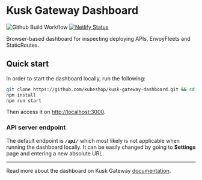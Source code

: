 # Kusk Gateway Dashboard

![Github Build Workflow](https://github.com/kubeshop/kusk-gateway-dashboard/actions/workflows/build.yml/badge.svg)
[![Netlify Status](https://api.netlify.com/api/v1/badges/b449965f-92a9-4233-b189-e4064c745793/deploy-status)](https://app.netlify.com/sites/gallant-edison-9baea8/deploys)

Browser-based dashboard for inspecting deploying APIs, EnvoyFleets and StaticRoutes.

## Quick start

In order to start the dashboard locally, run the following:

```bash
git clone https://github.com/kubeshop/kusk-gateway-dashboard.git && cd kusk-gateway-dashboard
npm install
npm run start
```

Then access it on [http://localhost:3000](http://localhost:3000).

### API server endpoint

The default endpoint is **_`/api/`_** which most likely is not applicable when running the dashboard locally. It can be
easily changed by going to **Settings** page and entering a new absolute URL.

---

Read more about the dashboard on Kusk Gateway
[documentation](https://kubeshop.github.io/kusk-gateway/dashboard/overview/).
